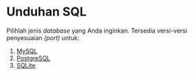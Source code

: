 # Unduhan SQL

Pilihlah jenis _database_ yang Anda inginkan. Tersedia versi-versi penyesuaian _(port)_ untuk:
1. [MySQL](./quran-indonesia-my.sql)
2. [PostgreSQL](./quran-indonesia-postgres.sql)
3. [SQLite](./quran-indonesia-sqlite.sql)
